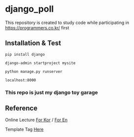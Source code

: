 # django_poll
This repository is created to study code while participating in https://programmers.co.kr/ first

## Installation & Test

`
pip install django 
`

`
django-admin startproject mysite
`

`
python manage.py runserver
`

`
localhost:8000
`

### This repo is just my django toy garage
## Reference

Online Lecture
[For Kor](https://programmers.co.kr/learn/courses/%EC%9E%A5%EA%B3%A0%EB%A5%BC-%ED%99%9C%EC%9A%A9%ED%95%9C-%EC%9B%B9%EC%82%AC%EC%9D%B4%ED%8A%B8-%EB%A7%8C%EB%93%A4%EA%B8%B0) /
[For En](https://www.codeschool.com/courses/try-django)

Template Tag
[Here](http://greenfishblog.tistory.com/124)
